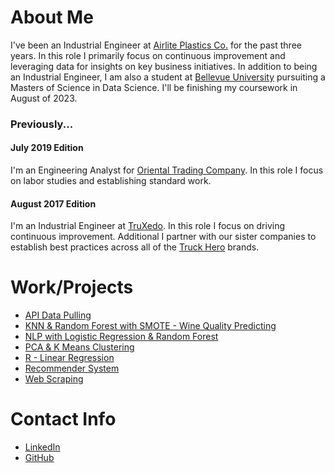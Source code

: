 # About Me

I've been an Industrial Engineer at [Airlite Plastics Co.](https://www.airliteplastics.com) for the past three years. In this role I primarily focus on continuous improvement and leveraging data for insights on key business initiatives. In addition to being an Industrial Engineer, I am also a student at [Bellevue University](https://www.bellevue.edu/) pursuiting a Masters of Science in Data Science. I'll be finishing my coursework in August of 2023. 

### Previously...

#### July 2019 Edition
I'm an Engineering Analyst for [Oriental Trading Company](https://www.orientaltrading.com/). In this role I focus on labor studies and establishing standard work. 

#### August 2017 Edition
I'm an Industrial Engineer at [TruXedo](https://truxedo.com/). In this role I focus on driving continuous improvement. Additional I partner with our sister companies to establish best practices across all of the [Truck Hero](https://truck-hero.com/) brands.

# Work/Projects
* [API Data Pulling](https://github.com/hwittlieff/hwittlieff.github.io/tree/main/API%20Data%20Pulling)
* [KNN & Random Forest with SMOTE - Wine Quality Predicting](https://github.com/hwittlieff/hwittlieff.github.io/tree/main/KNN%20%26%20Random%20Forest%20with%20SMOTE%20-%20Wine%20Quality%20Predicting)
* [NLP with Logistic Regression & Random Forest](https://github.com/hwittlieff/hwittlieff.github.io/tree/main/NLP%20with%20Logistic%20Regression%20%26%20Random%20Forest)
* [PCA & K Means Clustering](https://github.com/hwittlieff/hwittlieff.github.io/tree/main/PCA%20%26%20K%20Means%20Clustering)
* [R - Linear Regression](https://github.com/hwittlieff/hwittlieff.github.io/tree/main/R%20-%20Linear%20Regression)
* [Recommender System](https://github.com/hwittlieff/hwittlieff.github.io/tree/main/Recommender%20System)
* [Web Scraping](https://github.com/hwittlieff/hwittlieff.github.io/tree/main/Web%20Scraping)


# Contact Info

* [LinkedIn](https://www.linkedin.com/in/harlanw)
* [GitHub](https://github.com/hwittlieff)
